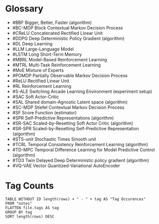 # Glossary
- #BBF Bigger, Better, Faster (algorithm)
- #BC-MDP Block Contextual Markov Decision Process
- #CReLU Concatenated Rectified Linear Unit
- #DDPG Deep Deterministic Policy Gradient (algorithm)
- #DL Deep Learning
- #LLM Large-Language Model
- #LSTM Long Short-Term Memory
- #MBRL Model-Based Reinforcement Learning
- #MTRL Multi-Task Reinforcement Learning
- #MoE Mixture of Experts
- #POMDP Partially Observable Markov Decision Process
- #ReLU Rectified Linear Unit
- #RL Reinforcement Learning
- #S-ALE Switching Arcade Learning Environment (experiment setup)
- #SAC Soft Actor-Critic
- #SAL Shared domain-Agnostic Latent space (algorithm)
- #SC-MDP Stiefel Contextual Markov Decision Process
- #SF Score Function (estimator)
- #SPR Self-Predictive Representations (algorithm)
- #SR-SAC Scaled-by-Resetting Soft Actor Critic (algorithm)
- #SR-SPR Scaled-by-Resetting Self-Predictive Representation (algorithm)
- #STS-unit Stochastic Times Smooth unit
- #TCRL Temporal Consistency Reinforcement Learning (algorithm)
- #TD-MPC Temporal Difference Learning for Model Predictive Control (algorithm)
- #TD3 Twin Delayed Deep Deterministic policy gradient (algorithm)
- #VQ-VAE Vector Quantized-Variational AutoEncoder

# Tag Counts

```dataview
TABLE WITHOUT ID length(rows) + " - " + tag AS "Tag Occurences"
FROM "notes"
FLATTEN file.tags AS tag
GROUP BY tag
SORT length(rows) DESC
```
